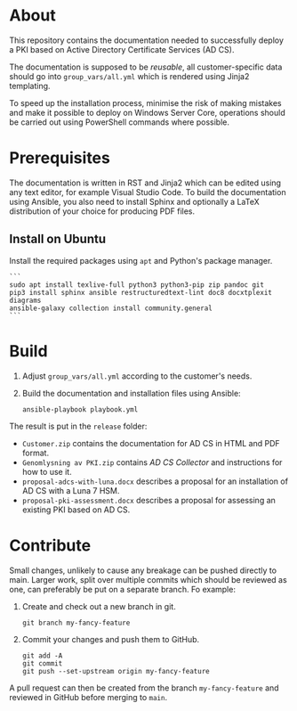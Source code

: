 About
=====

This repository contains the documentation needed to successfully deploy a PKI based on Active Directory Certificate Services (AD CS).

The documentation is supposed to be *reusable*, all customer-specific data should go into ``group_vars/all.yml`` which is rendered using Jinja2 templating.

To speed up the installation process, minimise the risk of making mistakes and make it possible to deploy on Windows Server Core, operations should be carried out using PowerShell commands where possible.

Prerequisites
=============

The documentation is written in RST and Jinja2 which can be edited using any text editor, for example Visual Studio Code. To build the documentation using Ansible, you also need to install Sphinx and optionally a LaTeX distribution of your choice for producing PDF files.

Install on Ubuntu
-----------------

Install the required packages using ``apt`` and Python's package manager.

    ```
    sudo apt install texlive-full python3 python3-pip zip pandoc git
    pip3 install sphinx ansible restructuredtext-lint doc8 docxtplexit diagrams
    ansible-galaxy collection install community.general
    ```

Build
=====

1. Adjust ``group_vars/all.yml`` according to the customer's needs.

2. Build the documentation and installation files using Ansible:

    ```
    ansible-playbook playbook.yml
    ```

The result is put in the ``release`` folder:

- ``Customer.zip`` contains the documentation for AD CS in HTML and PDF format.
- ``Genomlysning av PKI.zip`` contains *AD CS Collector* and instructions for how to use it.
- ``proposal-adcs-with-luna.docx`` describes a proposal for an installation of AD CS with a Luna 7 HSM.
- ``proposal-pki-assessment.docx`` describes a proposal for assessing an existing PKI based on AD CS.

Contribute
==========

Small changes, unlikely to cause any breakage can be pushed directly to main. Larger work, split over multiple commits which should be reviewed as one, can preferably be put on a separate branch. Fo example:

1. Create and check out a new branch in git.

    ```
    git branch my-fancy-feature
    ```

2. Commit your changes and push them to GitHub.

    ```
    git add -A
    git commit
    git push --set-upstream origin my-fancy-feature
    ```

A pull request can then be created from the branch ``my-fancy-feature`` and reviewed in GitHub before merging to ``main``.
